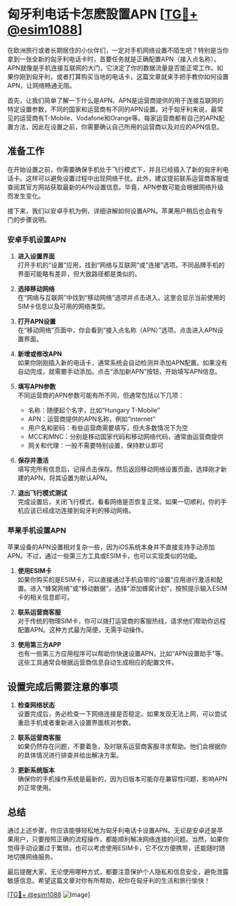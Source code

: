 # 匈牙利电话卡怎麽設置APN [[TG💪+ @esim1088](https://t.me/s/esim1088)]

在欧洲旅行或者长期居住的小伙伴们，一定对手机网络设置不陌生吧？特别是当你拿到一张全新的匈牙利电话卡时，首要任务就是正确配置APN（接入点名称）。APN就像是手机连接互联网的大门，它决定了你的数据流量是否能正常工作。如果你刚到匈牙利，或者打算购买当地的电话卡，这篇文章就来手把手教你如何设置APN，让网络畅通无阻。

首先，让我们简单了解一下什么是APN。APN是运营商提供的用于连接互联网的特定设置参数，不同的国家和运营商有不同的APN设置。对于匈牙利来说，最常见的运营商有T-Mobile、Vodafone和Orange等。每家运营商都有自己的APN配置方法，因此在设置之前，你需要确认自己所用的运营商以及对应的APN信息。

## 准备工作

在开始设置之前，你需要确保手机处于飞行模式下，并且已经插入了新的匈牙利电话卡。这样可以避免设置过程中出现网络干扰。此外，建议提前联系运营商客服或查阅其官方网站获取最新的APN设置信息。毕竟，APN参数可能会根据网络升级而发生变化。

接下来，我们以安卓手机为例，详细讲解如何设置APN。苹果用户稍后也会有专门的步骤说明。

### 安卓手机设置APN

1. **进入设置界面**  
   打开手机的“设置”应用，找到“网络与互联网”或“连接”选项。不同品牌手机的界面可能略有差异，但大致路径都是类似的。

2. **选择移动网络**  
   在“网络与互联网”中找到“移动网络”选项并点击进入。这里会显示当前使用的SIM卡信息以及可用的网络类型。

3. **打开APN设置**  
   在“移动网络”页面中，你会看到“接入点名称（APN）”选项。点击进入APN设置界面。

4. **新增或修改APN**  
   如果你刚刚插入新的电话卡，通常系统会自动检测并添加APN配置。如果没有自动完成，就需要手动添加。点击“添加新APN”按钮，开始填写APN信息。

5. **填写APN参数**  
   不同运营商的APN参数可能有所不同，但通常包括以下几项：
   - 名称：随便起个名字，比如“Hungary T-Mobile”
   - APN：运营商提供的APN名称，例如“internet”
   - 用户名和密码：有些运营商需要填写，但大多数情况下为空
   - MCC和MNC：分别是移动国家代码和移动网络代码，通常由运营商提供
   - 网关和代理：一般不需要特别设置，保持默认即可

6. **保存并激活**  
   填写完所有信息后，记得点击保存。然后返回移动网络设置页面，选择刚才新建的APN，将其设置为默认APN。

7. **退出飞行模式测试**  
   完成设置后，关闭飞行模式，看看网络是否恢复正常。如果一切顺利，你的手机应该已经成功连接到匈牙利的移动网络。

### 苹果手机设置APN

苹果设备的APN设置相对复杂一些，因为iOS系统本身并不直接支持手动添加APN。不过，通过一些第三方工具或ESIM卡，也可以实现类似的功能。

1. **使用ESIM卡**  
   如果你购买的是ESIM卡，可以直接通过手机自带的“设置”应用进行激活和配置。进入“蜂窝网络”或“移动数据”，选择“添加蜂窝计划”，按照提示输入ESIM卡的相关信息即可。

2. **联系运营商客服**  
   对于传统的物理SIM卡，你可以拨打运营商的客服热线，请求他们帮助你远程配置APN。这种方式最为简便，无需手动操作。

3. **使用第三方APP**  
   也有一些第三方应用程序可以帮助你快速设置APN，比如“APN设置助手”等。这些工具通常会根据运营商信息自动生成相应的配置文件。

## 设置完成后需要注意的事项

1. **检查网络状态**  
   设置完成后，务必检查一下网络连接是否稳定。如果发现无法上网，可以尝试重启手机或者重新进入设置界面核对参数。

2. **联系运营商客服**  
   如果仍然存在问题，不要着急，及时联系运营商客服寻求帮助。他们会根据你的具体情况进行排查并给出解决方案。

3. **更新系统版本**  
   确保你的手机操作系统是最新的，因为旧版本可能存在兼容性问题，影响APN的正常使用。

## 总结

通过上述步骤，你应该能够轻松地为匈牙利电话卡设置APN。无论是安卓还是苹果用户，只要按照正确的流程操作，都能顺利解决网络连接的问题。当然，如果你觉得手动设置过于繁琐，也可以考虑使用ESIM卡，它不仅方便携带，还能随时随地切换网络服务。

最后提醒大家，无论使用哪种方式，都要注意保护个人隐私和信息安全，避免泄露敏感信息。希望这篇文章对你有所帮助，祝你在匈牙利的生活和旅行愉快！

[[TG💪+ @esim1088](https://t.me/s/esim1088) ![Image](https://i.postimg.cc/4NQfJmqS/Snipaste-2025-05-13-00-14-12.png)]